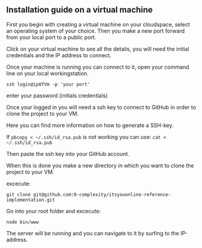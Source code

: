 ## Installation guide on a virtual machine

First you begin with creating a virtual machine on your cloudspace, select an operating system of your choice. Then you make a new port forward from your local port to a public port.

Click on your virtual machine to see all the details, you will need the initial credentials and the IP address to connect.

Once your machine is running you can connect to it, open your command line on your local workingstation.

```ssh login@ipOfVm -p 'your port'```

enter your password (initials credentials)

Once your logged in you will need a ssh key to connect to GitHub in order to clone the project to your VM.

Here you can find more information on how to generate a SSH-key.
[](https://help.github.com/articles/generating-an-ssh-key/)

If ```pbcopy < ~/.ssh/id_rsa.pub``` is not working you can use:
```cat < ~/.ssh/id_rsa.pub```

Then paste the ssh key into your GitHub account.

When this is done you make a new directory in which you want to clone the project to your VM.

excecute:

```git clone git@github.com:0-complexity/itsyouonline-reference-implementation.git```

Go into your root folder and excecute:

```node bin/www```

The server will be running and you can navigate to it by surfing to the IP-address.

